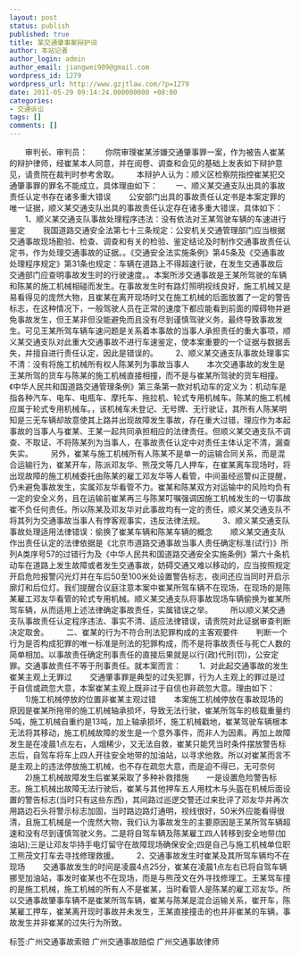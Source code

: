```yaml
---
layout: post
status: publish
published: true
title: 某交通肇事案辩护词
author: 本站记者
author_login: admin
author_email: jiangwei909@gmail.com
wordpress_id: 1279
wordpress_url: http://www.gzjtlaw.com/?p=1279
date: 2011-05-29 09:14:24.000000000 +08:00
categories:
- 交通诉讼
tags: []
comments: []
---
```

　　审判长、审判员：　　你院审理崔某涉嫌交通肇事罪一案，作为被告人崔某的辩护律师，经崔某本人同意，并在阅卷、调查和会见的基础上发表如下辩护意见，请贵院在裁判时参考舍取。　　本辩护人认为：顺义区检察院指控崔某犯交通肇事罪的罪名不能成立，具体理由如下：　　一、顺义某交通支队出具的事故责任认定书存在诸多重大错误　　公安部门出具的事故责任认定书是本案定罪的唯一证据，顺义某交通支队出具的事故责任认定存在诸多重大错误，具体如下：　　1、顺义某交通支队事故处理程序违法：没有依法对王某驾驶车辆的车速进行鉴定　　我国道路交通安全法第七十三条规定：公安机关交通管理部门应当根据交通事故现场勘验、检查、调查和有关的检验、鉴定结论及时制作交通事故责任认定书，作为处理交通事故的证据。。《交通安全法实施条例》第45条及《交通事故处理程序规定》第31条也规定：车辆在道路上不得超速行驶，在发生交通事故后交通部门应查明事故发生时的行驶速度。。本案所涉交通事故是王某所驾驶的车辆和陈某的施工机械相碰而发生。在事故发生时有路灯照明视线良好，施工机械又是易看得见的庞然大物，且崔某在离开现场时又在施工机械的后面放置了一定的警告标志，在这种情况下，一般驾驶人员在正常的速度下都应能看到前面的障碍物并避免事故发生，但王某非但没能避免而且没有尽到谨慎驾驶义务，最终导致事故发生。可见王某所驾车辆车速问题是关系着本事故的当事人承担责任的重大事项，顺义某交通支队对此重大交通事故不进行车速鉴定，使本案重要的一个证据与数据丢失，并擅自进行责任认定，因此是错误的。　　2、顺义某交通支队事故处理事实不清：没有将施工机械所有权人陈某列为事故当事人　　本次交通事故的发生是王某所驾的货车与陈某的施工机械直接相撞，而不是与崔某所驾驶的货车相撞。《中华人民共和国道路交通管理条例》第三条第一款对机动车的定义为：机动车是指各种汽车、电车、电瓶车、摩托车、拖拉机、轮式专用机械车。陈某的施工机械应属于轮式专用机械车。，该机械车未登记、无号牌、无行驶证，其所有人陈某明知是三无车辆却故意使其上路并出现故障发生事故，存在重大过错，理应作为本起事故的当事人与崔某、王某一起共同承担相应的法律责任。但顺义某交通支队不调查、不取证、不将陈某列为当事人，在事故责任认定中对责任主体认定不清，漏查失实。　　另外，崔某与施工机械所有人陈某不是单一的运输合同关系，而是混合运输行为，崔某开车，陈派邓友华、熊茂文等几人押车，在崔某离车现场时，将出现故障的施工机械委托由陈某的雇工邓友华等人看管，中间虽经巡警纠正提醒，仍未避免事故发生，实属邓友华看管不力。崔某和陈某双方对运输中的风险均负有一定的安全义务，且在运输前崔某再三与陈某叮嘱强调因施工机械发生的一切事故崔不负任何责任。所以陈某及邓友华对此事故均有一定的责任，顺义某交通支队不将其列为交通事故当事人有悖客观事实，违反法律法规。　　3、顺义某交通支队事故处理适用法律错误：偷换了崔某车辆和陈某车辆的概念　　顺义某交通支队作出责任认定的法律依据是《北京市道路交通事故当事人责任确定标准(试行)》所列A类序号57的过错行为及《中华人民共和国道路交通安全实施条例》第六十条机动车在道路上发生故障或者发生交通事故，妨碍交通又难以移动的，应当按照规定开启危险报警闪光灯并在车后50至100米处设置警告标志，夜间还应当同时开启示廓灯和后位灯。我们提醒合议庭注意本案中崔某所驾车辆不在现场，在现场的是陈某雇工邓友华看管的轮式专用机械。顺义某交通支队将事故现场车辆偷换为崔某所驾车辆，从而适用上述法律确定事故责任，实属错误之举。　　所以顺义某交通支队事故责任认定程序违法、事实不清、适应法律错误，请贵院对此证据审查判断决定取舍。　　二、崔某的行为不符合刑法犯罪构成的主客观要件　　判断一个行为是否构成犯罪的唯一标准是刑法的犯罪构成，而不是将事故责任与死亡人数的简单相加。以事故责任确定刑事责任的直接后果就是以行(政)代刑(罚)，公安定罪。交通事故责任不等于刑事责任。就本案而言：　　1、对此起交通事故的发生崔某主观上无罪过　　交通肇事罪是典型的过失犯罪，行为人主观上的罪过是过于自信或疏忽大意，本案崔某主观上既非过于自信也非疏忽大意。理由如下：　　1)施工机械停放的位置非崔某主观过错　　本案施工机械停放在事故现场的原因是崔某所拖带的施工机械轴承损坏，导致无法行驶，崔某所驾车的核载重量约5吨，施工机械自重约是13吨，加上轴承损坏，施工机械戳地，崔某驾驶车辆根本无法将其移动，施工机械故障的发生是一个意外事件，而非人为因素。再加上故障发生是在凌晨1点左右，人烟稀少，又无法自救，崔某只能凭当时条件摆放警告标志后，自驾车将车上四人开往安全地带的加油站，以寻求他救。所以对崔某而言不是主观上的违法停放施工机械，也不存在疏忽大意，而是迫不得已，无可奈何　　2)施工机械故障发生后崔某采取了多种补救措施　　一是设置危险警告标志。施工机械出故障无法行驶后，崔某与其他押车五人用枕木与头盔在机械后面设置的警告标志(当时只有这些东西)，其间路过巡逻交警还过来批评了邓友华并再次用路边石头将警示标志加固，当时路边路灯通明，视线很好，50米外应能看得很清，且施工机械是一个庞然大物，我们认为事故发生的主要原因是王某所驾车辆超速和没有尽到谨慎驾驶义务。二是将自驾车辆及陈某雇工四人转移到安全地带(加油站);三是让邓友华持手电灯留守在故障现场确保安全;四是自己与施工机械单位职工熊茂文打车去寻找修理救援。　　2、交通事故发生时崔某及其所驾车辆均不在现场　　交通事故发生的时间是凌晨4点25分，崔某在凌晨1点左右已将自驾车辆挪至加油站，事发时崔某也不在现场，而是与熊茂文在外寻找修理工。王某驾车撞的是施工机械，施工机械的所有人不是崔某，当时看管人是陈某的雇工邓友华。所以交通事故肇事车辆不是崔某所驾车辆，崔某与陈某是混合运输关系，崔开车，陈某雇工押车，崔某离开现时事故并未发生，王某直接撞击的也并非崔某的车辆，事故发生并非崔某的过失行为所致。标签:广州交通事故索赔 广州交通事故赔偿 广州交通事故律师
